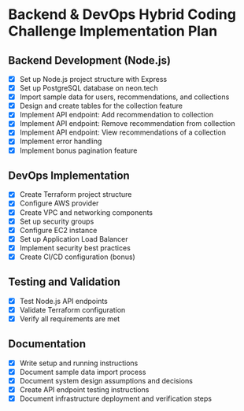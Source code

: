 # Backend & DevOps Hybrid Coding Challenge Implementation Plan

## Backend Development (Node.js)
- [x] Set up Node.js project structure with Express
- [x] Set up PostgreSQL database on neon.tech
- [x] Import sample data for users, recommendations, and collections
- [x] Design and create tables for the collection feature
- [x] Implement API endpoint: Add recommendation to collection
- [x] Implement API endpoint: Remove recommendation from collection
- [x] Implement API endpoint: View recommendations of a collection
- [x] Implement error handling
- [x] Implement bonus pagination feature

## DevOps Implementation
- [x] Create Terraform project structure
- [x] Configure AWS provider
- [x] Create VPC and networking components
- [x] Set up security groups
- [x] Configure EC2 instance
- [x] Set up Application Load Balancer
- [x] Implement security best practices
- [x] Create CI/CD configuration (bonus)

## Testing and Validation
- [x] Test Node.js API endpoints
- [x] Validate Terraform configuration
- [x] Verify all requirements are met

## Documentation
- [x] Write setup and running instructions
- [x] Document sample data import process
- [x] Document system design assumptions and decisions
- [x] Create API endpoint testing instructions
- [x] Document infrastructure deployment and verification steps
